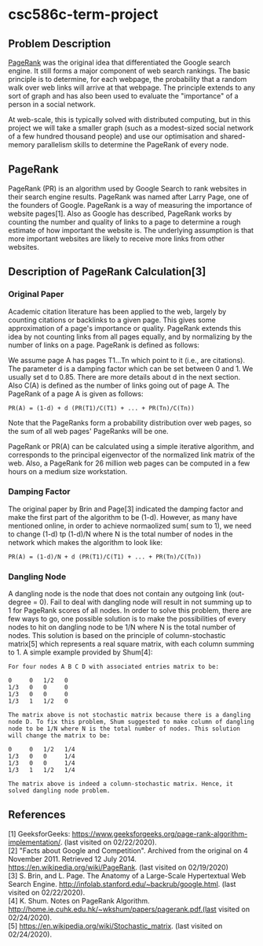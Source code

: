 # csc586c-term-project

## Problem Description

[PageRank](https://en.wikipedia.org/wiki/PageRank) was the original idea that differentiated the Google search engine. It still forms a major component of web search rankings. The basic principle is to determine, for each webpage, the probability that a random walk over web links will arrive at that webpage. The principle extends to any sort of graph and has also been used to evaluate the "importance" of a person in a social network.

At web-scale, this is typically solved with distributed computing, but in this project we will take a smaller graph (such as a modest-sized social network of a few hundred thousand people) and use our optimisation and shared-memory parallelism skills to determine the PageRank of every node.

## PageRank

PageRank (PR) is an algorithm used by Google Search to rank websites in their search engine results. PageRank was named after Larry Page, one of the founders of Google. PageRank is a way of measuring the importance of website pages[1]. Also as Google has described, PageRank works by counting the number and quality of links to a page to determine a rough estimate of how important the website is. The underlying assumption is that more important websites are likely to receive more links from other websites.

## Description of PageRank Calculation[3]

### Original Paper

Academic citation literature has been applied to the web, largely by counting citations or backlinks to a given page. This gives some approximation of a page's importance or quality. PageRank extends this idea by not counting links from all pages equally, and by normalizing by the number of links on a page. PageRank is defined as follows:

We assume page A has pages T1...Tn which point to it (i.e., are citations). The parameter d is a damping factor which can be set between 0 and 1. We usually set d to 0.85. There are more details about d in the next section. Also C(A) is defined as the number of links going out of page A. The PageRank of a page A is given as follows:
```
PR(A) = (1-d) + d (PR(T1)/C(T1) + ... + PR(Tn)/C(Tn))
```
Note that the PageRanks form a probability distribution over web pages, so the sum of all web pages' PageRanks will be one.

PageRank or PR(A) can be calculated using a simple iterative algorithm, and corresponds to the principal eigenvector of the normalized link matrix of the web. Also, a PageRank for 26 million web pages can be computed in a few hours on a medium size workstation.

### Damping Factor

The original paper by Brin and Page[3] indicated the damping factor and make the first part of the algorithm to be (1-d). However, as many have mentioned online, in order to achieve normaolized sum( sum to 1), we need to change (1-d) tp (1-d)/N where N is the total number of nodes in the network which makes the algorithm to look like:
```
PR(A) = (1-d)/N + d (PR(T1)/C(T1) + ... + PR(Tn)/C(Tn))
```

### Dangling Node

A dangling node is the node that does not contain any outgoing link (out-degree = 0). Fail to deal with dangling node will result in not summing up to 1 for PageRank scores of all nodes. In order to solve this problem, there are few ways to go, one possible solution is to make the possibilities of every nodes to hit on dangling node to be 1/N where N is the total number of nodes. This solution is based on the principle of column-stochastic matrix[5] which represents a real square matrix, with each column summing to 1. A simple example provided by Shum[4]:
```
For four nodes A B C D with associated entries matrix to be:

0     0   1/2   0
1/3   0   0     0
1/3   0   0     0
1/3   1   1/2   0

The matrix above is not stochastic matrix because there is a dangling node D. To fix this problem, Shum suggested to make column of dangling node to be 1/N where N is the total number of nodes. This solution will change the matrix to be:

0     0   1/2   1/4
1/3   0   0     1/4
1/3   0   0     1/4
1/3   1   1/2   1/4

The matrix above is indeed a column-stochastic matrix. Hence, it solved dangling node problem.
```

## References
[1] GeeksforGeeks: https://www.geeksforgeeks.org/page-rank-algorithm-implementation/. (last visited on 02/22/2020).<br>
[2] "Facts about Google and Competition". Archived from the original on 4 November 2011. Retrieved 12 July 2014. https://en.wikipedia.org/wiki/PageRank. (last visited on 02/19/2020)<br>
[3] S. Brin, and L. Page. The Anatomy of a Large-Scale Hypertextual Web Search Engine. http://infolab.stanford.edu/~backrub/google.html. (last visited on 02/22/2020).<br>
[4] K. Shum. Notes on PageRank Algorithm. http://home.ie.cuhk.edu.hk/~wkshum/papers/pagerank.pdf.(last visited on 02/24/2020).<br>
[5] https://en.wikipedia.org/wiki/Stochastic_matrix. (last visited on 02/24/2020).